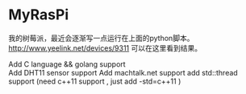 MyRasPi
=======

我的树莓派，最近会逐渐写一点运行在上面的python脚本。
http://www.yeelink.net/devices/9311 可以在这里看到结果。

Add C language && golang support  
Add DHT11 sensor support 
Add machtalk.net support 
add std::thread support (need c++11 support , just add -std=c++11 )



